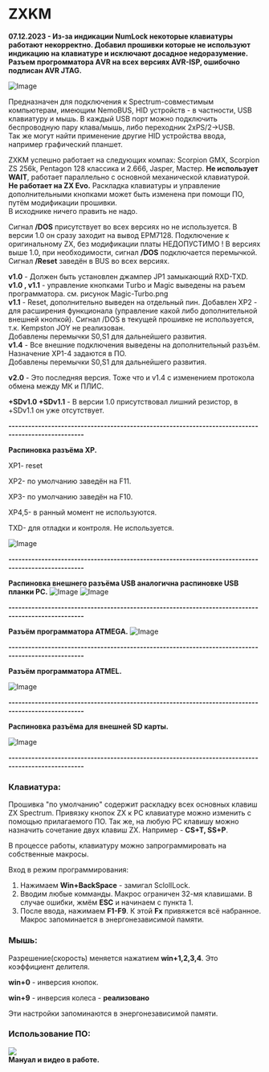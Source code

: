 # ZXKM
**07.12.2023 - Из-за индикации NumLock некоторые клавиатуры работают некорректно.
		Добавил прошивки которые не используют индикацию на клавиатуре и исключают досадное недоразумение.**
**Разъем прогромматора АVR на всех версиях AVR-ISP, ошибочно подписан AVR JTAG.**   
		

![Image](./DOC/ZXKM_preview.jpg)

Предназначен для подключения к Spectrum-совместимым компьютерам, имеющим NemoBUS, HID устройств - 
в частности, USB клавиатуру и мышь. В каждый USB порт можно подключить беспроводную пару клава/мышь, 
либо переходник 2xPS/2->USB.   
Так же могут найти применение другие HID устройства ввода, например графический планшет.

ZXKM успешно работает на следующих компах: Scorpion GMX, Scorpion ZS 256k, Pentagon 128 классика и 2.666, Jasper, Мастер.
**Не использует WAIT**, работает параллельно с основной механической клавиатурой.  
**Не работает на ZX Evo.**
Раскладка клавиатуры и управление дополнительными кнопками может быть изменена при помощи ПО, путём модификации прошивки.  
В исходнике ничего править не надо.

 Сигнал **/DOS** присутствует во всех версиях но не используется. В версии 1.0 он сразу заходит на вывод EPM7128. Подключение к оригинальному ZX, 
 без модификации платы НЕДОПУСТИМО ! 
 В версиях выше 1.0, при необходимости, сигнал **/DOS** подключается перемычкой.
	Сигнал **/Reset** заведён в BUS во всех версиях.

**v1.0** - Должен быть установлен джампер JP1 замыкающий RXD-TXD.  
**v1.0 , v1.1** - управление кнопками Тurbo и Magic выведены на раъем программатора. см. рисунок Magic-Turbo.png  
**v1.1** - Reset, дополнительно выведен на отдельный пин. Добавлен XP2 - для расширения
       функционала (управление какой либо дополнительной внешней кнопкой).
       Сигнал /DOS в текущей прошивке не используется, т.к. Kempston JOY не реализован.  
Добавлены перемычки S0,S1 для дальнейшего развития.  
**v1.4** - Все внешние подключения выведены на дополнительный разъём. Назначение XP1-4 задаются в ПО.  
Добавлены перемычки S0,S1 для дальнейшего развития.

**v2.0** - Это последняя версия. Тоже что и v1.4 c изменением протокола обмена между МК и ПЛИС.

**+SDv1.0 +SDv1.1** - В версии 1.0 присутствовал лишний резистор, в +SDv1.1 он уже отсутствует. 

**---------------------------------------------------------------------------------------------------**

**Распиновка разъёма XP.**

ХP1- reset

XP2- по умолчанию заведён на F11.

XP3- по умолчанию заведён на F10.

XP4,5- в ранный момент не используются.

TXD- для отладки и контроля. Не используется.

![Image](./DOC/XP.jpg)

**---------------------------------------------------------------------------------------------------**

**Распиновка внешнего разъёма USB аналогична распиновке USB планки PC.**
![Image](./DOC/USB_s.png)
![Image](./DOC/USB.png)

**---------------------------------------------------------------------------------------------------**

**Разъём программатора ATMEGA.**
![Image](./DOC/AVR-ICE.jpg)

**---------------------------------------------------------------------------------------------------**

**Разъём программатора ATMEL.**

![Image](./DOC/Blaster.png)

**---------------------------------------------------------------------------------------------------**

**Распиновка разъёма для внешней SD карты.**

![Image](./DOC/ext_SD.png)

**---------------------------------------------------------------------------------------------------**


### Клавиатура:
Прошивка "по умолчанию" содержит раскладку всех основных клавиш ZX Spectrum. 
Привязку кнопок ZX к РС клавиатуре можно изменить с помощью прилагаемого ПО.
Так же, на любую РС клавишу можно назначить сочетание двух клавиш ZX. Например - **СS+T, SS+P**.

В процессе работы, клавиатуру можно запрограммировать на собственные макросы.

Вход в режим программирования:
1. Нажимаем **Win+BackSpace** - замигал SclollLock.
2. Вводим любые комманды. Макрос ограничен 32-мя клавишами.
   В случае ошибки, жмём **ESC** и начинаем с пункта 1.
3. После ввода, нажимаем **F1-F9**. К этой **Fх** привяжется всё набранное.
Макрос запоминается в энергонезависимой памяти.
  
### Мышь: 

Разрешение(скорость) меняется нажатием **win+1,2,3,4**. Это коэффициент делителя.

**win+0** - инверсия кнопок.

**win+9** - инверсия колеса - **реализовано**

Эти настройки запоминаются в энергонезависимой памяти.

### Использование ПО:
![](https://github.com/Igor-azx987sa/ZXKM/blob/master/DOC/ZXKM_Win.png)  
**Мануал и видео в работе.**


